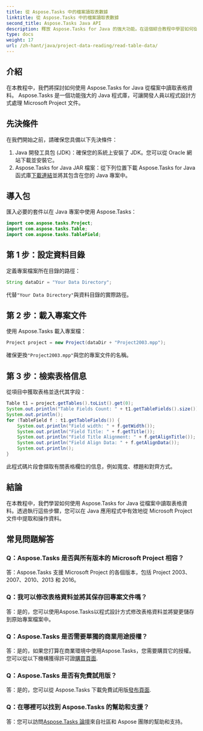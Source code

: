 ```yaml
---
title: 從 Aspose.Tasks 中的檔案讀取表數據
linktitle: 從 Aspose.Tasks 中的檔案讀取表數據
second_title: Aspose.Tasks Java API
description: 釋放 Aspose.Tasks for Java 的強大功能。在這個綜合教程中學習如何從文件中提取表資料。
type: docs
weight: 17
url: /zh-hant/java/project-data-reading/read-table-data/
---
```

## 介紹
在本教程中，我們將探討如何使用 Aspose.Tasks for Java 從檔案中讀取表格資料。 Aspose.Tasks 是一個功能強大的 Java 程式庫，可讓開發人員以程式設計方式處理 Microsoft Project 文件。
## 先決條件
在我們開始之前，請確保您具備以下先決條件：
1. Java 開發工具包 (JDK)：確保您的系統上安裝了 JDK。您可以從 Oracle 網站下載並安裝它。
2.  Aspose.Tasks for Java JAR 檔案：從下列位置下載 Aspose.Tasks for Java 函式庫[下載連結](https://releases.aspose.com/tasks/java/)並將其包含在您的 Java 專案中。

## 導入包
匯入必要的套件以在 Java 專案中使用 Aspose.Tasks：
```java
import com.aspose.tasks.Project;
import com.aspose.tasks.Table;
import com.aspose.tasks.TableField;
```
## 第 1 步：設定資料目錄
定義專案檔案所在目錄的路徑：
```java
String dataDir = "Your Data Directory";
```
代替`"Your Data Directory"`與資料目錄的實際路徑。
## 第 2 步：載入專案文件
使用 Aspose.Tasks 載入專案檔：
```java
Project project = new Project(dataDir + "Project2003.mpp");
```
確保更換`"Project2003.mpp"`與您的專案文件的名稱。
## 第 3 步：檢索表格信息
從項目中獲取表格並迭代其字段：
```java
Table t1 = project.getTables().toList().get(0);
System.out.println("Table Fields Count: " + t1.getTableFields().size());
System.out.println();
for (TableField f : t1.getTableFields()) {
    System.out.println("Field width: " + f.getWidth());
    System.out.println("Field Title: " + f.getTitle());
    System.out.println("Field Title Alignment: " + f.getAlignTitle());
    System.out.println("Field Align Data: " + f.getAlignData());
    System.out.println();
}
```
此程式碼片段會擷取有關表格欄位的信息，例如寬度、標題和對齊方式。

## 結論
在本教程中，我們學習如何使用 Aspose.Tasks for Java 從檔案中讀取表格資料。透過執行這些步驟，您可以在 Java 應用程式中有效地從 Microsoft Project 文件中提取和操作資料。
## 常見問題解答
### Q：Aspose.Tasks 是否與所有版本的 Microsoft Project 相容？
答：Aspose.Tasks 支援 Microsoft Project 的各個版本，包括 Project 2003、2007、2010、2013 和 2016。
### Q：我可以修改表格資料並將其保存回專案文件嗎？
答：是的，您可以使用Aspose.Tasks以程式設計方式修改表格資料並將變更儲存到原始專案檔案中。
### Q：Aspose.Tasks 是否需要單獨的商業用途授權？
答：是的，如果您打算在商業環境中使用Aspose.Tasks，您需要購買它的授權。您可以從以下機構獲得許可證[購買頁面](https://purchase.aspose.com/buy).
### Q：Aspose.Tasks 是否有免費試用版？
答：是的，您可以從 Aspose.Tasks 下載免費試用版[發布頁面](https://releases.aspose.com/).
### Q：在哪裡可以找到 Aspose.Tasks 的幫助和支援？
答：您可以訪問[Aspose.Tasks 論壇](https://forum.aspose.com/c/tasks/15)來自社區和 Aspose 團隊的幫助和支持。